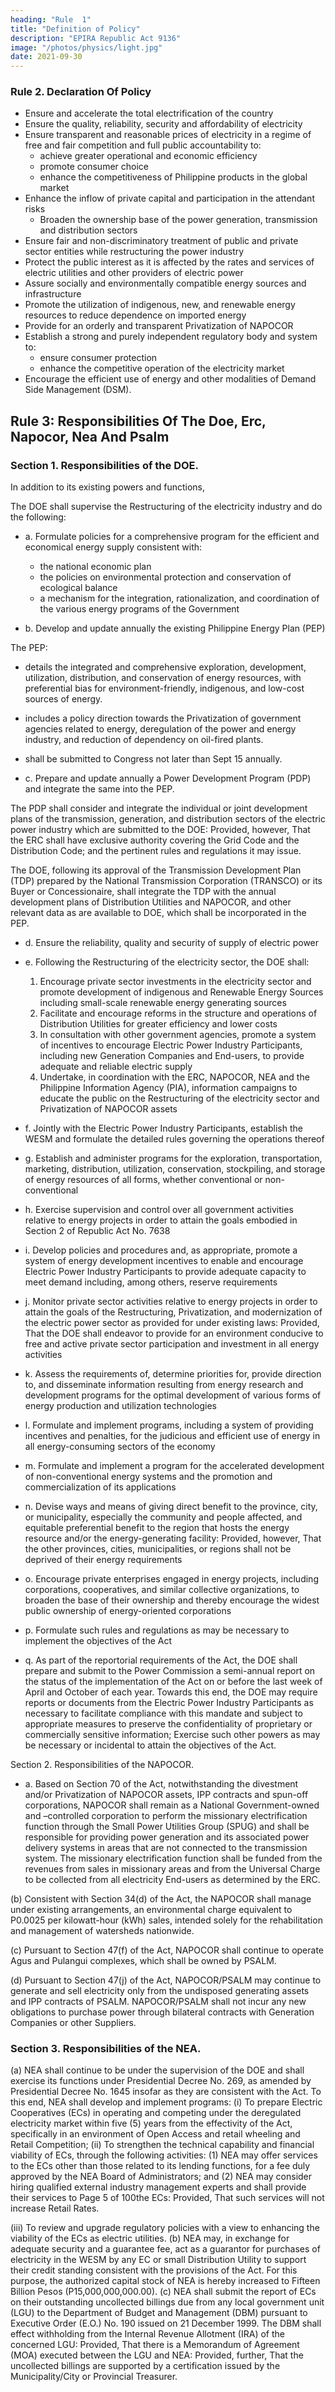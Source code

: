 ```yaml
---
heading: "Rule  1"
title: "Definition of Policy"
description: "EPIRA Republic Act 9136"
image: "/photos/physics/light.jpg"
date: 2021-09-30
---
```



<!-- ### RULE 1. TITLE AND SCOPE

Section 2. Scope

These Rules are promulgated under the authority of the DOE to formulate, in consultation with relevant government agencies, Electric Power Industry Participants, non-government organizations, End-users and consumers, such rules and regulations as may be necessary to implement the objectives of the Act and pursuant to the exercise of such other powers as may be necessary or incidental to attain the objectives of the Act.

 These Rules shall govern the relation and responsibilities of Electric Power Industry
Participants and governmental authorities, including but not limited to: the
DOE, NAPOCOR, NEA, ERC, and PSALM. -->


### Rule 2. Declaration Of Policy

- Ensure and accelerate the total electrification of the country
- Ensure the quality, reliability, security and affordability of electricity
- Ensure transparent and reasonable prices of electricity in a regime of free and fair competition and full public accountability to:
  - achieve greater operational and economic efficiency
  - promote consumer choice
  - enhance the competitiveness of Philippine products in the global market
- Enhance the inflow of private capital and participation in the attendant risks
  - Broaden the ownership base of the power generation, transmission and distribution sectors
- Ensure fair and non-discriminatory treatment of public and private sector entities while restructuring the power industry
- Protect the public interest as it is affected by the rates and services of electric utilities and other providers of electric power
- Assure socially and environmentally compatible energy sources and infrastructure
- Promote the utilization of indigenous, new, and renewable energy resources to reduce dependence on imported energy
- Provide for an orderly and transparent Privatization of NAPOCOR
- Establish a strong and purely independent regulatory body and system to:
  - ensure consumer protection
  - enhance the competitive operation of the electricity market
- Encourage the efficient use of energy and other modalities of Demand Side Management (DSM).



## Rule 3: Responsibilities Of The Doe, Erc, Napocor, Nea And Psalm

### Section 1. Responsibilities of the DOE.

In addition to its existing powers and functions, 

The DOE shall supervise the Restructuring of the electricity industry and do the following:

- a. Formulate policies for a comprehensive program for the efficient and economical energy supply consistent with:
  - the national economic plan
  - the policies on environmental protection and conservation of ecological balance
  - a mechanism for the integration, rationalization, and coordination of the various energy programs of the Government

- b. Develop and update annually the existing Philippine Energy Plan (PEP)

The PEP:
- details the integrated and comprehensive exploration, development, utilization, distribution, and conservation of energy resources, with preferential bias for environment-friendly, indigenous, and low-cost sources of energy.
- includes a policy direction towards the Privatization of government agencies related to energy, deregulation of the power and energy industry, and reduction of dependency on oil-fired plants.
- shall be submitted to Congress not later than Sept 15 annually.


- c. Prepare and update annually a Power Development Program (PDP) and integrate the same into the PEP. 

The PDP shall consider and integrate the individual or joint development plans of the transmission, generation, and distribution sectors of the electric power industry which are submitted to the DOE: Provided, however,
That the ERC shall have exclusive authority covering the Grid Code and the Distribution Code; and the pertinent rules and regulations it may issue. 

The DOE, following its approval of the Transmission Development Plan (TDP) prepared by the National Transmission
Corporation (TRANSCO) or its Buyer or Concessionaire, shall integrate the TDP with the annual development plans of Distribution Utilities and NAPOCOR, and other relevant data as are available to DOE, which shall be incorporated in the PEP.

- d.  Ensure the reliability, quality and security of supply of electric power
- e. Following the Restructuring of the electricity sector, the DOE shall:
  1. Encourage private sector investments in the electricity sector and promote development of indigenous and Renewable Energy Sources including small-scale renewable energy generating sources
  2. Facilitate and encourage reforms in the structure and operations of Distribution Utilities for greater efficiency and lower costs
  3. In consultation with other government agencies, promote a system of incentives to encourage Electric Power Industry Participants, including new Generation Companies and End-users, to provide adequate and reliable electric supply
  4. Undertake, in coordination with the ERC, NAPOCOR, NEA and the Philippine Information Agency (PIA), information campaigns to educate the public on the Restructuring of the electricity sector and Privatization of NAPOCOR assets

- f. Jointly with the Electric Power Industry Participants, establish the WESM and formulate the detailed rules governing the operations thereof
- g. Establish and administer programs for the exploration, transportation, marketing, distribution, utilization, conservation, stockpiling, and storage of energy resources of all forms, whether conventional or non-conventional
- h. Exercise supervision and control over all government activities relative to energy projects in order to attain the goals embodied in Section 2 of Republic Act No. 7638
- i. Develop policies and procedures and, as appropriate, promote a system of energy development incentives to enable and encourage Electric Power Industry Participants to provide adequate capacity to meet demand including, among others, reserve requirements
- j. Monitor private sector activities relative to energy projects in order to attain the goals of the Restructuring, Privatization, and modernization of the electric power sector as provided for under existing laws: Provided, That the DOE shall endeavor to provide for an environment conducive to free and active private sector participation and investment in all energy activities
- k. Assess the requirements of, determine priorities for, provide direction to, and disseminate information resulting from energy research and development programs for the optimal development of various forms of energy production and utilization technologies
- l. Formulate and implement programs, including a system of providing incentives and penalties, for the judicious and efficient use of energy in all energy-consuming sectors of the economy
- m. Formulate and implement a program for the accelerated development of non-conventional energy systems and the promotion and commercialization of its applications
- n. Devise ways and means of giving direct benefit to the province, city, or municipality, especially the community and people affected, and equitable preferential benefit to the region that hosts the energy resource and/or the energy-generating facility: Provided, however, That the other provinces, cities, municipalities, or regions shall not be
deprived of their energy requirements
- o. Encourage private enterprises engaged in energy projects, including corporations, cooperatives, and similar collective organizations, to broaden the base of their ownership and thereby encourage the widest public ownership of energy-oriented corporations
- p. Formulate such rules and regulations as may be necessary to implement the objectives of the Act
- q. As part of the reportorial requirements of the Act, the DOE shall prepare and submit to the Power Commission a semi-annual report on the status of the implementation of the Act on or before the last week of April and October of each year. Towards this end, the DOE may require reports or documents from the Electric Power Industry Participants as necessary to facilitate compliance with this mandate and subject to appropriate measures to preserve the confidentiality of proprietary or commercially sensitive information; Exercise such other powers as may be necessary or incidental to attain the objectives of the Act.


Section 2. Responsibilities of the NAPOCOR.

- a. Based on Section 70 of the Act, notwithstanding the divestment and/or Privatization of NAPOCOR assets, IPP contracts and spun-off corporations, NAPOCOR shall remain as a National Government-owned and –controlled corporation to perform the missionary electrification function through the Small Power Utilities Group (SPUG) and shall be responsible for providing power generation and its associated power delivery systems in areas that are not connected to the transmission
system. The missionary electrification function shall be funded from
the revenues from sales in missionary areas and from the Universal
Charge to be collected from all electricity End-users as determined by
the ERC.

(b) Consistent with Section 34(d) of the Act, the NAPOCOR shall manage under
existing arrangements, an environmental charge equivalent to
P0.0025 per kilowatt-hour (kWh) sales, intended solely for the
rehabilitation and management of watersheds nationwide.

(c) Pursuant to Section 47(f) of the Act, NAPOCOR shall continue to operate Agus and Pulangui complexes, which shall be owned by PSALM.

(d) Pursuant to Section 47(j) of the Act, NAPOCOR/PSALM may continue to
generate and sell electricity only from the undisposed generating
assets and IPP contracts of PSALM. NAPOCOR/PSALM shall not incur any
new obligations to purchase power through bilateral contracts with
Generation Companies or other Suppliers.


### Section 3. Responsibilities of the NEA.

(a) NEA shall continue to be under the supervision of the DOE and shall
exercise its functions under Presidential Decree No. 269, as amended
by Presidential Decree No. 1645 insofar as they are consistent with
the Act. To this end, NEA shall develop and implement programs:
(i) To prepare Electric Cooperatives (ECs) in operating and
competing under the deregulated electricity market within five
(5) years from the effectivity of the Act, specifically in an
environment of Open Access and retail wheeling and Retail
Competition;
(ii) To strengthen the technical capability and financial viability of
ECs, through the following activities:
(1) NEA may offer services to the ECs other than those
related to its lending functions, for a fee duly approved by
the NEA Board of Administrators; and
(2) NEA may consider hiring qualified external industry
management experts and shall provide their services to
Page 5 of 100the ECs: Provided, That such services will not increase
Retail Rates.

(iii) To review and upgrade regulatory policies with a view to
enhancing the viability of the ECs as electric utilities.
(b) NEA may, in exchange for adequate security and a guarantee fee, act
as a guarantor for purchases of electricity in the WESM by any EC or
small Distribution Utility to support their credit standing consistent
with the provisions of the Act. For this purpose, the authorized
capital stock of NEA is hereby increased to Fifteen Billion Pesos
(P15,000,000,000.00).
(c) NEA shall submit the report of ECs on their outstanding uncollected
billings due from any local government unit (LGU) to the Department
of Budget and Management (DBM) pursuant to Executive Order (E.O.)
No. 190 issued on 21 December 1999. The DBM shall effect
withholding from the Internal Revenue Allotment (IRA) of the
concerned LGU: Provided, That there is a Memorandum of Agreement
(MOA) executed between the LGU and NEA: Provided, further, That the
uncollected billings are supported by a certification issued by the
Municipality/City or Provincial Treasurer.

